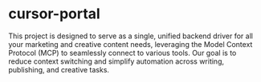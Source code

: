# cursor-portal
This project is designed to serve as a single, unified backend driver for all your marketing and creative content needs, leveraging the Model Context Protocol (MCP) to seamlessly connect to various tools. Our goal is to reduce context switching and simplify automation across writing, publishing, and creative tasks.

